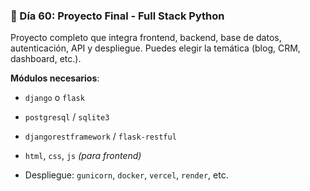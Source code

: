 ### 🧩 Día 60: Proyecto Final - Full Stack Python

Proyecto completo que integra frontend, backend, base de datos, autenticación, API y despliegue. Puedes elegir la temática (blog, CRM, dashboard, etc.).

**Módulos necesarios**:

- `django` o `flask`
    
- `postgresql` / `sqlite3`
    
- `djangorestframework` / `flask-restful`
    
- `html`, `css`, `js` _(para frontend)_
    
- Despliegue: `gunicorn`, `docker`, `vercel`, `render`, etc.